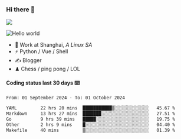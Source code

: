 ### Hi there 👋
![](https://komarev.com/ghpvc/?username=Xuhandsome)


<img src="https://github-readme-stats.vercel.app/api?username=XuHandsome&show_icons=true&theme=merko" alt="Hello world">

<br/>

- 🍻  Work at Shanghai, _A Linux SA_
- ⚡  Python / Vue / Shell
- ✍️  Blogger
- ♟  Chess / ping pong / LOL

#### Coding status last 30 days ⌨️

<!--START_SECTION:waka-->

```txt
From: 01 September 2024 - To: 01 October 2024

YAML         22 hrs 20 mins  ███████████▒░░░░░░░░░░░░░   45.67 %
Markdown     13 hrs 27 mins  ███████░░░░░░░░░░░░░░░░░░   27.51 %
Go           9 hrs 39 mins   █████░░░░░░░░░░░░░░░░░░░░   19.75 %
Other        2 hrs 9 mins    █░░░░░░░░░░░░░░░░░░░░░░░░   04.40 %
Makefile     40 mins         ▒░░░░░░░░░░░░░░░░░░░░░░░░   01.39 %
```

<!--END_SECTION:waka-->
